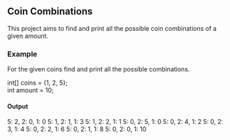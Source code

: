 ## Coin Combinations

This project aims to find and print all the possible coin combinations of a given amount.

### Example

For the given coins find and print all the possible combinations.

int[] coins = {1, 2, 5};  
int amount = 10;  

#### Output

5: 2, 2: 0, 1: 0
5: 1, 2: 1, 1: 3
5: 1, 2: 2, 1: 1
5: 0, 2: 5, 1: 0
5: 0, 2: 4, 1: 2
5: 0, 2: 3, 1: 4
5: 0, 2: 2, 1: 6
5: 0, 2: 1, 1: 8
5: 0, 2: 0, 1: 10
